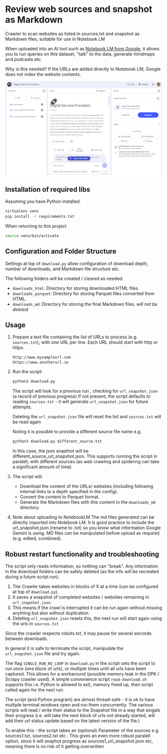 # Review web sources and snapshot as Markdown 

Crawler to scan websites as listed in sources.txt and snapshot as Markdown files, suitable for use in Notebook LM

When uploaded into an AI tool such as [Notebook LM from Google](https://notebooklm.google/), it allows you to run queries on this dataset, "talk" to the data, generate mindmaps and podcasts etc. 

Why is this needed? If the URLs are added directly to Notebook LM, Google does not index the website contents.

![screenshot of notebook lm with using snapshot of data from selected websites](images/notebook-lm.png)

## Installation of required libs

Assuming you have Python installed.
   ```bash
   virtualenv venv
   pip install -r requirements.txt
   ```
When returning to this project
   ```bash
   source venv/bin/activate
   ```

## Configuration and Folder Structure

Settings at top of `download.py` allow configuration of download depth, number of downloads, and Markdown file structure etc. 

The following folders will be created / cleared as needed:

- `downloads_html`: Directory for storing downloaded HTML files.
- `downloads_parquet`: Directory for storing Parquet files converted from HTML.
- `downloads_md`: Directory for storing the final Markdown files. *will not be deleted*


## Usage

1. Prepare a text file containing the list of URLs to process (e.g. `sources.txt`), with one URL per line. Each URL should start with http or https.
   ``` text
   http://www.mysampleurl.com
   https://www.anotherurl.ie
   ```

2. Run the script:
   ```bash
   python3 download.py 
   ```
   The script will look for a previous run , checking for `url_snapshot.json` (a record of previous progress)
   If not present, the script defaults to reading `sources.txt` - it will generate `url_snapshot.json` for future attempts.

   Deleting the `url_snapshot.json` file will reset the list and `sources.txt` will be read again

   Noting it is possible to provide a different source file name e.g. 
   ```bash
   python3 download.py different_source.txt
   ```
   In this case, the json snapthot will be different_source_url_snapshot.json. This supports running the script in paralell, with different sources (as web crawling and spidering can take a significant amount of time)


3. The script will:
   - Download the content of the URLs/ websites (including following internal links to a depth specified in the config).
   - Convert the content to Parquet format.
   - Generate the Markdown files with this content in the `downloads_md` directory.

4. Note about uploading to NotebookLM
   The md files generated can be directly imported into Notebook LM.
   It is good practice to include the url_snapshot.json (rename to .txt) so you know what information Google Gemini is using.
   MD files can be manipulated before upload as required (e.g. edited, combined).

## Robust restart functionality and troubleshooting

The script only reads information, so nothing can "break". Any information in the download folders can be safely deleted (as the info will be recreated during a future script run).

1. The Crawler takes websites in blocks of X at a time (can be configured at top of `download.py`).
1. It saves a snapshot of completed websites / websites remaining in `url_snapshot.json`.
1. This means if the crawl is interrupted it can be run again without missing anything but also without duplication. 
1. Deleting `url_snapshot.json` resets this, the next run will start again using the urls in `sources.txt`

Since the crawler respects robots.txt, it may pause for several seconds between downloads.

In general it is safe to terminate the script, manipulate the `url_snapshot.json` file and try again.

The flag `SINGLE_RUN_NO_LOOP` in `download.py` in the script sets the script to run once (one block of urls), or multiple times until all urls have been captured. This allows for a workaround (possible memory leak in the DPK / Scrapy crawler used). A simple convenience script `read-download.sh` supports this i.e. Python is allowed to exit, memory freed up, then script called again for the next run.

The script (and Python program) are almost thread-safe - it is ok to have multiple terminal windows open and run them concurrently. The various scripts will read / write their status to the Snapshot file in a way that singals their progress (i.e. will take the next block of urls not already started, will add their url status update based on the latest version of the file.)

To enable this - the script takes an (optional) Parameter of the sources e.g. sources1.txt, sources2.txt etc . This gives an even more robust paralell option, since ti will snaphot progress as sources1_url_snapshot.json etc, meaning there is no risk of it getting overwritten



